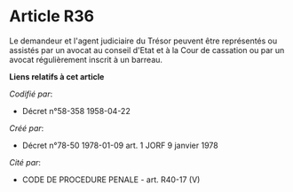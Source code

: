 # Article R36

Le demandeur et l'agent judiciaire du Trésor peuvent être représentés ou assistés par un avocat au conseil d'Etat et à la
Cour de cassation ou par un avocat régulièrement inscrit à un barreau.

**Liens relatifs à cet article**

_Codifié par_:

  - Décret n°58-358 1958-04-22

_Créé par_:

  - Décret n°78-50 1978-01-09 art. 1 JORF 9 janvier 1978

_Cité par_:

  - CODE DE PROCEDURE PENALE - art. R40-17 (V)
